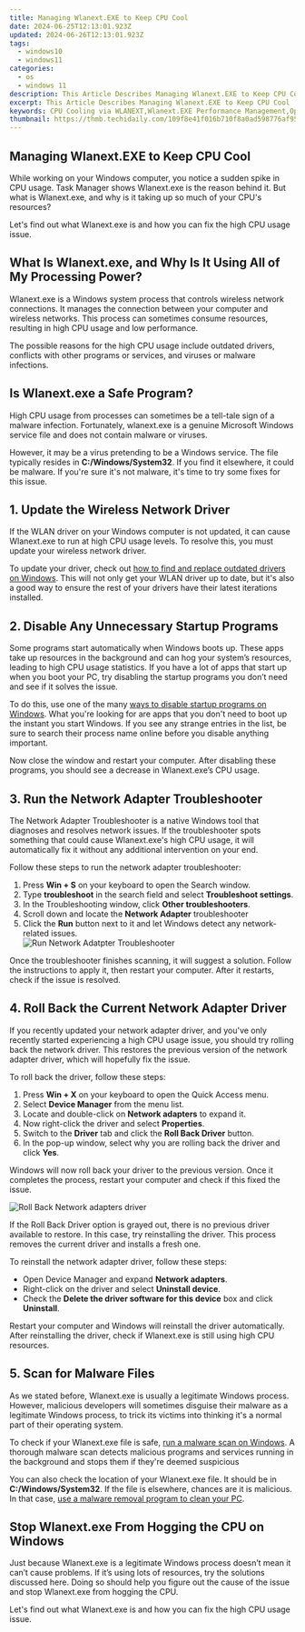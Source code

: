 ```yaml
---
title: Managing Wlanext.EXE to Keep CPU Cool
date: 2024-06-25T12:13:01.923Z
updated: 2024-06-26T12:13:01.923Z
tags:
  - windows10
  - windows11
categories:
  - os
  - windows 11
description: This Article Describes Managing Wlanext.EXE to Keep CPU Cool
excerpt: This Article Describes Managing Wlanext.EXE to Keep CPU Cool
keywords: CPU Cooling via WLANEXT,Wlanext.EXE Performance Management,Optimize CPU Temperature,Effective Cooling Techniques,WLANEXT Thermal Control,Manage System Overheat Prevention,Lowering Processor Temperature
thumbnail: https://thmb.techidaily.com/109f8e41f016b710f8a0ad598776af950e5e0ec716fb01a083b32b51c83dd241.jpg
---
```


## Managing Wlanext.EXE to Keep CPU Cool

 While working on your Windows computer, you notice a sudden spike in CPU usage. Task Manager shows Wlanext.exe is the reason behind it. But what is Wlanext.exe, and why is it taking up so much of your CPU's resources?

 Let's find out what Wlanext.exe is and how you can fix the high CPU usage issue.

## What Is Wlanext.exe, and Why Is It Using All of My Processing Power?

 Wlanext.exe is a Windows system process that controls wireless network connections. It manages the connection between your computer and wireless networks. This process can sometimes consume resources, resulting in high CPU usage and low performance.

 The possible reasons for the high CPU usage include outdated drivers, conflicts with other programs or services, and viruses or malware infections.

## Is Wlanext.exe a Safe Program?

 High CPU usage from processes can sometimes be a tell-tale sign of a malware infection. Fortunately, wlanext.exe is a genuine Microsoft Windows service file and does not contain malware or viruses.

 However, it may be a virus pretending to be a Windows service. The file typically resides in **C:/Windows/System32**. If you find it elsewhere, it could be malware. If you're sure it's not malware, it's time to try some fixes for this issue.

## 1\. Update the Wireless Network Driver

 If the WLAN driver on your Windows computer is not updated, it can cause Wlanext.exe to run at high CPU usage levels. To resolve this, you must update your wireless network driver.

 To update your driver, check out [how to find and replace outdated drivers on Windows](https://www.makeuseof.com/tag/find-replace-outdated-windows-drivers/). This will not only get your WLAN driver up to date, but it's also a good way to ensure the rest of your drivers have their latest iterations installed.

## 2\. Disable Any Unnecessary Startup Programs

 Some programs start automatically when Windows boots up. These apps take up resources in the background and can hog your system’s resources, leading to high CPU usage statistics. If you have a lot of apps that start up when you boot your PC, try disabling the startup programs you don’t need and see if it solves the issue.

 To do this, use one of the many [ways to disable startup programs on Windows](https://www.makeuseof.com/windows-11-disable-startup-programs/). What you're looking for are apps that you don't need to boot up the instant you start Windows. If you see any strange entries in the list, be sure to search their process name online before you disable anything important.

 Now close the window and restart your computer. After disabling these programs, you should see a decrease in Wlanext.exe’s CPU usage.

## 3\. Run the Network Adapter Troubleshooter

 The Network Adapter Troubleshooter is a native Windows tool that diagnoses and resolves network issues. If the troubleshooter spots something that could cause Wlanext.exe's high CPU usage, it will automatically fix it without any additional intervention on your end.

 Follow these steps to run the network adapter troubleshooter:

1. Press **Win + S** on your keyboard to open the Search window.
2. Type **troubleshoot** in the search field and select **Troubleshoot settings**.
3. In the Troubleshooting window, click **Other troubleshooters**.
4. Scroll down and locate the **Network Adapter** troubleshooter
5. Click the **Run** button next to it and let Windows detect any network-related issues.  
![Run Network Adatpter Troubleshooter](https://static1.makeuseofimages.com/wordpress/wp-content/uploads/2023/07/run-network-adatpter-troubleshooter.jpg)

 Once the troubleshooter finishes scanning, it will suggest a solution. Follow the instructions to apply it, then restart your computer. After it restarts, check if the issue is resolved.

## 4\. Roll Back the Current Network Adapter Driver

 If you recently updated your network adapter driver, and you've only recently started experiencing a high CPU usage issue, you should try rolling back the network driver. This restores the previous version of the network adapter driver, which will hopefully fix the issue.

 To roll back the driver, follow these steps:

1. Press **Win + X** on your keyboard to open the Quick Access menu.
2. Select **Device Manager** from the menu list.
3. Locate and double-click on **Network adapters** to expand it.
4. Now right-click the driver and select **Properties**.
5. Switch to the **Driver** tab and click the **Roll Back Driver** button.
6. In the pop-up window, select why you are rolling back the driver and click **Yes**.

 Windows will now roll back your driver to the previous version. Once it completes the process, restart your computer and check if this fixed the issue.

![Roll Back Network adapters driver](https://static1.makeuseofimages.com/wordpress/wp-content/uploads/2023/07/roll-back-network-adapters-driver.jpg)

 If the Roll Back Driver option is grayed out, there is no previous driver available to restore. In this case, try reinstalling the driver. This process removes the current driver and installs a fresh one.

 To reinstall the network adapter driver, follow these steps:

* Open Device Manager and expand **Network adapters**.
* Right-click on the driver and select **Uninstall device**.
* Check the **Delete the driver software for this device** box and click **Uninstall**.

 Restart your computer and Windows will reinstall the driver automatically. After reinstalling the driver, check if Wlanext.exe is still using high CPU resources.

## 5\. Scan for Malware Files

 As we stated before, Wlanext.exe is usually a legitimate Windows process. However, malicious developers will sometimes disguise their malware as a legitimate Windows process, to trick its victims into thinking it's a normal part of their operating system.

 To check if your Wlanext.exe file is safe, [run a malware scan on Windows](https://www.makeuseof.com/scan-for-viruses-without-buying-antivirus-software/). A thorough malware scan detects malicious programs and services running in the background and stops them if they're deemed suspicious

 You can also check the location of your Wlanext.exe file. It should be in **C:/Windows/System32**. If the file is elsewhere, chances are it is malicious. In that case, [use a malware removal program to clean your PC](https://www.makeuseof.com/best-malware-removal-tools-pc/).

## Stop Wlanext.exe From Hogging the CPU on Windows

 Just because Wlanext.exe is a legitimate Windows process doesn’t mean it can’t cause problems. If it’s using lots of resources, try the solutions discussed here. Doing so should help you figure out the cause of the issue and stop Wlanext.exe from hogging the CPU.

 Let's find out what Wlanext.exe is and how you can fix the high CPU usage issue.



<ins class="adsbygoogle"
      style="display:block"
      data-ad-client="ca-pub-7571918770474297"
      data-ad-slot="8358498916"
      data-ad-format="auto"
      data-full-width-responsive="true"></ins>